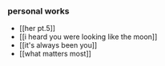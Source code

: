 ### personal works
- [[her pt.5]]
- [[i heard you were looking like the moon]]
- [[it's always been you]]
- [[what matters most]] 